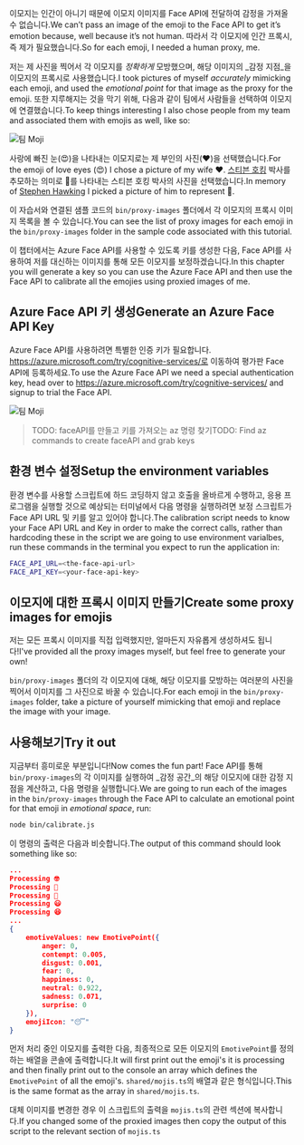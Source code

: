 <span data-ttu-id="dcf4c-101">이모지는 인간이 아니기 때문에 이모지 이미지를 Face API에 전달하여 감정을 가져올 수 없습니다.</span><span class="sxs-lookup"><span data-stu-id="dcf4c-101">We can’t pass an image of the emoji to the Face API to get it’s emotion because, well because it’s not human.</span></span> <span data-ttu-id="dcf4c-102">따라서 각 이모지에 인간 프록시, 즉 제가 필요했습니다.</span><span class="sxs-lookup"><span data-stu-id="dcf4c-102">So for each emoji, I needed a human proxy, me.</span></span>

<span data-ttu-id="dcf4c-103">저는 제 사진을 찍어서 각 이모지를 _정확하게_ 모방했으며, 해당 이미지의 _감정 지점_을 이모지의 프록시로 사용했습니다.</span><span class="sxs-lookup"><span data-stu-id="dcf4c-103">I took pictures of myself _accurately_ mimicking each emoji, and used the _emotional point_ for that image as the proxy for the emoji.</span></span> <span data-ttu-id="dcf4c-104">또한 지루해지는 것을 막기 위해, 다음과 같이 팀에서 사람들을 선택하여 이모지에 연결했습니다.</span><span class="sxs-lookup"><span data-stu-id="dcf4c-104">To keep things interesting I also chose people from my team and associated them with emojis as well, like so:</span></span>

![팀 Moji](/media-drafts/team.jpg)

<span data-ttu-id="dcf4c-106">사랑에 빠진 눈(😍)을 나타내는 이모지로는 제 부인의 사진(❤️)을 선택했습니다.</span><span class="sxs-lookup"><span data-stu-id="dcf4c-106">For the emoji of love eyes (😍) I chose a picture of my wife ❤️.</span></span> <span data-ttu-id="dcf4c-107">[스티븐 호킹](https://en.wikipedia.org/wiki/Stephen_Hawking) 박사를 추모하는 의미로 🤔를 나타내는 스티븐 호킹 박사의 사진을 선택했습니다.</span><span class="sxs-lookup"><span data-stu-id="dcf4c-107">In memory of [Stephen Hawking](https://en.wikipedia.org/wiki/Stephen_Hawking) I picked a picture of him to represent 🤔.</span></span>

<span data-ttu-id="dcf4c-108">이 자습서와 연결된 샘플 코드의 `bin/proxy-images` 폴더에서 각 이모지의 프록시 이미지 목록을 볼 수 있습니다.</span><span class="sxs-lookup"><span data-stu-id="dcf4c-108">You can see the list of proxy images for each emoji in the `bin/proxy-images` folder in the sample code associated with this tutorial.</span></span>

<span data-ttu-id="dcf4c-109">이 챕터에서는 Azure Face API를 사용할 수 있도록 키를 생성한 다음, Face API를 사용하여 저를 대신하는 이미지를 통해 모든 이모지를 보정하겠습니다.</span><span class="sxs-lookup"><span data-stu-id="dcf4c-109">In this chapter you will generate a key so you can use the Azure Face API and then use the Face API to calibrate all the emojies using proxied images of me.</span></span>

## <a name="generate-an-azure-face-api-key"></a><span data-ttu-id="dcf4c-110">Azure Face API 키 생성</span><span class="sxs-lookup"><span data-stu-id="dcf4c-110">Generate an Azure Face API Key</span></span>

<!-- To make calls to the Azure Face API we will need a special authorization key.

We are going to create one using the `az` CLI. -->

<span data-ttu-id="dcf4c-111">Azure Face API를 사용하려면 특별한 인증 키가 필요합니다. https://azure.microsoft.com/try/cognitive-services/로 이동하여 평가판 Face API에 등록하세요.</span><span class="sxs-lookup"><span data-stu-id="dcf4c-111">To use the Azure Face API we need a special authentication key, head over to https://azure.microsoft.com/try/cognitive-services/ and signup to trial the Face API.</span></span>

![팀 Moji](/media-drafts/4.calibrating-emojis.get-face-api.png)

> <span data-ttu-id="dcf4c-113">TODO: faceAPI를 만들고 키를 가져오는 az 명령 찾기</span><span class="sxs-lookup"><span data-stu-id="dcf4c-113">TODO: Find az commands to create faceAPI and grab keys</span></span>

<!-- > NOTE the Azure Face API doesn't return the emotion information by default, we need to switch on this behavior by setting some query parameters, like so:
> https://westeurope.api.cognitive.microsoft.com/face/v1.0/detect?returnFaceId=false&returnFaceLandmarks=false&returnFaceAttributes=emotion -->

## <a name="setup-the-environment-variables"></a><span data-ttu-id="dcf4c-114">환경 변수 설정</span><span class="sxs-lookup"><span data-stu-id="dcf4c-114">Setup the environment variables</span></span>

<span data-ttu-id="dcf4c-115">환경 변수를 사용할 스크립트에 하드 코딩하지 않고 호출을 올바르게 수행하고, 응용 프로그램을 실행할 것으로 예상되는 터미널에서 다음 명령을 실행하려면 보정 스크립트가 Face API URL 및 키를 알고 있어야 합니다.</span><span class="sxs-lookup"><span data-stu-id="dcf4c-115">The calibration script needs to know your Face API URL and Key in order to make the correct calls, rather than hardcoding these in the script we are going to use environment varialbes, run these commands in the terminal you expect to run the application in:</span></span>

```bash
FACE_API_URL=<the-face-api-url>
FACE_API_KEY=<your-face-api-key>
```

<!-- > NOTE
> Don't forget to add the query param returnFaceAttributes=emotion to ensure the Face API returns emotion as well -->

## <a name="create-some-proxy-images-for-emojis"></a><span data-ttu-id="dcf4c-116">이모지에 대한 프록시 이미지 만들기</span><span class="sxs-lookup"><span data-stu-id="dcf4c-116">Create some proxy images for emojis</span></span>

<span data-ttu-id="dcf4c-117">저는 모든 프록시 이미지를 직접 입력했지만, 얼마든지 자유롭게 생성하셔도 됩니다!</span><span class="sxs-lookup"><span data-stu-id="dcf4c-117">I've provided all the proxy images myself, but feel free to generate your own!</span></span>

<span data-ttu-id="dcf4c-118">`bin/proxy-images` 폴더의 각 이모지에 대해, 해당 이모지를 모방하는 여러분의 사진을 찍어서 이미지를 그 사진으로 바꿀 수 있습니다.</span><span class="sxs-lookup"><span data-stu-id="dcf4c-118">For each emoji in the `bin/proxy-images` folder, take a picture of yourself mimicking that emoji and replace the image with your image.</span></span>

## <a name="try-it-out"></a><span data-ttu-id="dcf4c-119">사용해보기</span><span class="sxs-lookup"><span data-stu-id="dcf4c-119">Try it out</span></span>

<span data-ttu-id="dcf4c-120">지금부터 흥미로운 부분입니다!</span><span class="sxs-lookup"><span data-stu-id="dcf4c-120">Now comes the fun part!</span></span> <span data-ttu-id="dcf4c-121">Face API를 통해 `bin/proxy-images`의 각 이미지를 실행하여 _감정 공간_의 해당 이모지에 대한 감정 지점을 계산하고, 다음 명령을 실행합니다.</span><span class="sxs-lookup"><span data-stu-id="dcf4c-121">We are going to run each of the images in the `bin/proxy-images` through the Face API to calculate an emotional point for that emoji in _emotional space_, run:</span></span>

```bash
node bin/calibrate.js
```

<span data-ttu-id="dcf4c-122">이 명령의 출력은 다음과 비슷합니다.</span><span class="sxs-lookup"><span data-stu-id="dcf4c-122">The output of this command should look something like so:</span></span>

```json
...
Processing 🤓
Processing 🤔
Processing 🦄
Processing 😃
Processing 😆
...
{
    emotiveValues: new EmotivePoint({
        anger: 0,
        contempt: 0.005,
        disgust: 0.001,
        fear: 0,
        happiness: 0,
        neutral: 0.922,
        sadness: 0.071,
        surprise: 0
    }),
    emojiIcon: "😴"
}
```

<span data-ttu-id="dcf4c-123">먼저 처리 중인 이모지를 출력한 다음, 최종적으로 모든 이모지의 `EmotivePoint`를 정의하는 배열을 콘솔에 출력합니다.</span><span class="sxs-lookup"><span data-stu-id="dcf4c-123">It will first print out the emoji's it is processing and then finally print out to the console an array which defines the `EmotivePoint` of all the emoji's.</span></span> <span data-ttu-id="dcf4c-124">`shared/mojis.ts`의 배열과 같은 형식입니다.</span><span class="sxs-lookup"><span data-stu-id="dcf4c-124">This is the same format as the array in `shared/mojis.ts`.</span></span>

<span data-ttu-id="dcf4c-125">대체 이미지를 변경한 경우 이 스크립트의 출력을 `mojis.ts`의 관련 섹션에 복사합니다.</span><span class="sxs-lookup"><span data-stu-id="dcf4c-125">If you changed some of the proxied images then copy the output of this script to the relevant section of `mojis.ts`</span></span>
